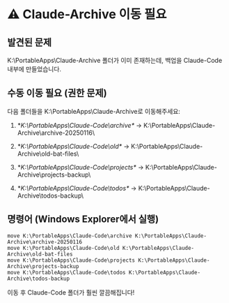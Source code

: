 # ⚠️ Claude-Archive 이동 필요

## 발견된 문제
K:\PortableApps\Claude-Archive 폴더가 이미 존재하는데, 
백업을 Claude-Code 내부에 만들었습니다.

## 수동 이동 필요 (권한 문제)
다음 폴더들을 K:\PortableApps\Claude-Archive로 이동해주세요:

1. **K:\PortableApps\Claude-Code\archive\**
   → K:\PortableApps\Claude-Archive\archive-20250116\

2. **K:\PortableApps\Claude-Code\old\**
   → K:\PortableApps\Claude-Archive\old-bat-files\

3. **K:\PortableApps\Claude-Code\projects\**
   → K:\PortableApps\Claude-Archive\projects-backup\

4. **K:\PortableApps\Claude-Code\todos\**
   → K:\PortableApps\Claude-Archive\todos-backup\

## 명령어 (Windows Explorer에서 실행)
```batch
move K:\PortableApps\Claude-Code\archive K:\PortableApps\Claude-Archive\archive-20250116
move K:\PortableApps\Claude-Code\old K:\PortableApps\Claude-Archive\old-bat-files
move K:\PortableApps\Claude-Code\projects K:\PortableApps\Claude-Archive\projects-backup
move K:\PortableApps\Claude-Code\todos K:\PortableApps\Claude-Archive\todos-backup
```

이동 후 Claude-Code 폴더가 훨씬 깔끔해집니다!